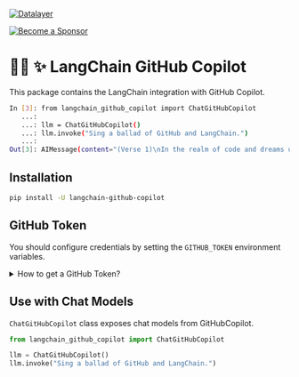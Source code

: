 <!--
  ~ Copyright (c) 2023-2024 Datalayer, Inc.
  ~
  ~ BSD 3-Clause License
-->

[![Datalayer](https://assets.datalayer.tech/datalayer-25.svg)](https://datalayer.io)

[![Become a Sponsor](https://img.shields.io/static/v1?label=Become%20a%20Sponsor&message=%E2%9D%A4&logo=GitHub&style=flat&color=1ABC9C)](https://github.com/sponsors/datalayer)

# 🦜🔗 ✨ LangChain GitHub Copilot

This package contains the LangChain integration with GitHub Copilot.

```bash
In [3]: from langchain_github_copilot import ChatGitHubCopilot
   ...: 
   ...: llm = ChatGitHubCopilot()
   ...: llm.invoke("Sing a ballad of GitHub and LangChain.")
   ...: 
Out[3]: AIMessage(content="(Verse 1)\nIn the realm of code and dreams untold,\nWhere developers brave and bold,\nThere lies a haven, vast and wide,\nGitHub, where our projects reside.\n\n(Chorus)\nOh, GitHub and LangChain, together they stand,\nGuiding the coder's hand,\nIn the world of AI, they light the way,\nBuilding tomorrow, code by code each day.\n\n(Verse 2)\nLangChain, with its wisdom deep,\nIn the language of machines, it speaks,\nFrom data's whispers to insights grand,\nIt crafts the future, hand in hand.\n\n(Chorus)\nOh, GitHub and LangChain, together they stand,\nGuiding the coder's hand,\nIn the world of AI, they light the way,\nBuilding tomorrow, code by code each day.\n\n(Bridge)\nRepositories like stars in the night,\nForks and pulls, a developer's delight,\nCollaborations that span the globe,\nIn this digital world, our skills we hone.\n\n(Verse 3)\nWith every commit and every merge,\nWe ride the innovation surge,\nLangChain's power, GitHub's grace,\nTogether they conquer time and space.\n\n(Chorus)\nOh, GitHub and LangChain, together they stand,\nGuiding the coder's hand,\nIn the world of AI, they light the way,\nBuilding tomorrow, code by code each day.\n\n(Outro)\nSo here's to the coders, near and far,\nOn GitHub's platform, like a guiding star,\nWith LangChain's brilliance, we pave the lane,\nFor a future bright, in code's domain.", additional_kwargs={}, response_metadata={'token_usage': {'completion_tokens': 324, 'completion_tokens_details': {'accepted_prediction_tokens': 0, 'audio_tokens': 0, 'reasoning_tokens': 0, 'rejected_prediction_tokens': 0}, 'prompt_tokens': 18, 'prompt_tokens_details': {'audio_tokens': 0, 'cached_tokens': 0}, 'total_tokens': 342}, 'model_name': 'gpt-4o-2024-05-13', 'system_fingerprint': 'fp_ded0d14823', 'finish_reason': 'stop'}, id='run-e9f5530d-8918-451d-8e94-baaeab92552b-0', usage_metadata={'input_tokens': 18, 'output_tokens': 324, 'total_tokens': 342, 'input_token_details': {'audio': 0, 'cache_read': 0}, 'output_token_details': {'audio': 0, 'reasoning': 0}})
```

## Installation

```bash
pip install -U langchain-github-copilot
```

## GitHub Token

You should configure credentials by setting the `GITHUB_TOKEN` environment variables.

<details>
<summary>How to get a GitHub Token?</summary>

Run the `setup.py` python script to create a `.env` file with the GitHub Token.

> IMPORTANT
>  
> The GitHub Token generated expires after 25 minutes. We are currently working on a solution to refresh the token automatically. If needed, rerun the setup.py script to generate a new token.

```bash
python setup.py
```

Ressources used to understand how to generate a GitHub Token:

- https://github.com/B00TK1D/copilot-api
- https://thakkarparth007.github.io/copilot-explorer/posts/copilot-internals.html

</details>

## Use with Chat Models

`ChatGitHubCopilot` class exposes chat models from GitHubCopilot.

```python
from langchain_github_copilot import ChatGitHubCopilot

llm = ChatGitHubCopilot()
llm.invoke("Sing a ballad of GitHub and LangChain.")
```
